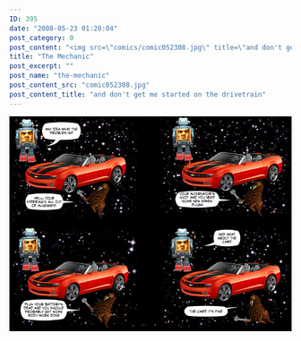 ```yaml
---
ID: 395
date: "2008-05-23 01:20:04"
post_category: 0
post_content: "<img src=\"comics/comic052308.jpg\" title=\"and don't get me started on the drivetrain\" />"
title: "The Mechanic"
post_excerpt: ""
post_name: "the-mechanic"
post_content_src: "comic052308.jpg"
post_content_title: "and don't get me started on the drivetrain"
---
```



[![and don't get me started on the drivetrain](/comics-hi-res/comic052308.jpg)](/comics-hi-res/comic052308.jpg "and don't get me started on the drivetrain")
